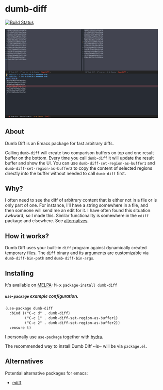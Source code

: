 # dumb-diff

[![Build Status](https://travis-ci.org/jacktasia/dumb-diff.svg?branch=master)](https://travis-ci.org/jacktasia/dumb-diff)

![Dumb Diff Screenshot](media/screenshot.png?raw=true)

## About

Dumb Diff is an Emacs package for fast arbitrary diffs.

Calling `dumb-diff` will create two comparison buffers on top and one result buffer on the bottom. Every time you call `dumb-diff` it will update the result buffer and show the UI. You can use `dumb-diff-set-region-as-buffer1` and `dumb-diff-set-region-as-buffer2` to copy the content of selected regions directly into the buffer without needed to call `dumb-diff` first.

## Why?

I  often need to see the diff of arbitrary content that is either not in a file or is only part of one. For instance, I'll have a string somewhere in a file, and then someone will send me an edit for it. I have often found this situation awkward, so I made this. Similar functionality is somewhere in the `ediff` package and elsewhere. See [alternatives](#alternatives).

## How it works?

Dumb Diff uses your built-in `diff` program against dynamically created temporary files. The `diff` binary and its arguments are customizable via `dumb-diff-bin-path` and `dumb-diff-bin-args`.

## Installing

It's available on [MELPA](http://melpa.org/#/dumb-diff): <kbd>M-x</kbd> `package-install dumb-diff`

##### `use-package` example configuration.

    (use-package dumb-diff
      :bind (("C-c d" . dumb-diff)
             ("C-c 1" . dumb-diff-set-region-as-buffer1)
             ("C-c 2" . dumb-diff-set-region-as-buffer2))
      :ensure t)

I personally use `use-package` together with [hydra](https://github.com/abo-abo/hydra).

The recommended way to install Dumb Diff ~is~ will be via `package.el`. 

## Alternatives

Potential alternative packages for emacs:

* [ediff](https://www.gnu.org/software/emacs/manual/html_node/ediff/)
